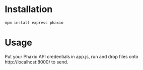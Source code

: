 # Installation

`npm install express phaxio`

# Usage

Put your Phaxio API credentials in app.js, run and drop files onto http://localhost:8000/ to send.
